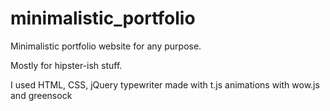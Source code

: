 # minimalistic_portfolio
Minimalistic portfolio website for any purpose.

Mostly for hipster-ish stuff.

I used HTML, CSS, jQuery
typewriter made with t.js
animations with wow.js and greensock
